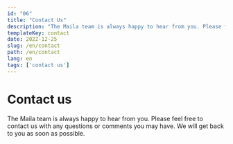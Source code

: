 ```yaml
---
id: "06"
title: "Contact Us"
description: "The Maila team is always happy to hear from you. Please feel free to contact us with any questions or comments you may have. We will get back to you as soon as possible."
templateKey: contact
date: 2022-12-25
slug: /en/contact
path: /en/contact
lang: en
tags: ['contact us']
---
```

# Contact us

The Maila team is always happy to hear from you. Please feel free to contact us with any questions or comments you may have. We will get back to you as soon as possible.